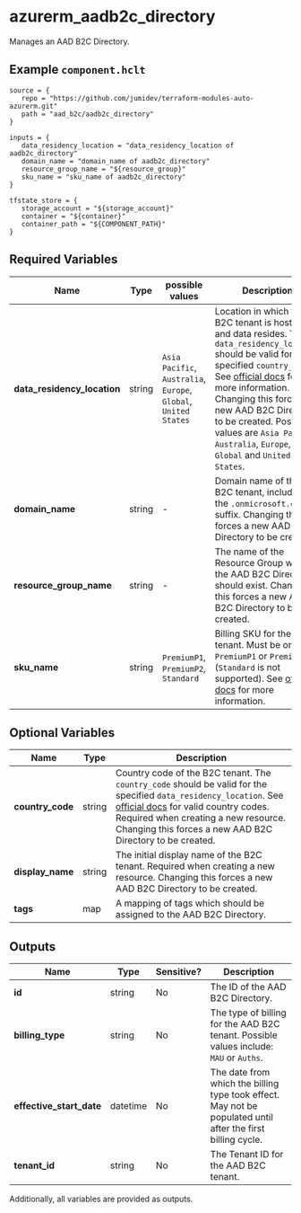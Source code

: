 # azurerm_aadb2c_directory

Manages an AAD B2C Directory.

## Example `component.hclt`

```hcl
source = {
   repo = "https://github.com/jumidev/terraform-modules-auto-azurerm.git"   
   path = "aad_b2c/aadb2c_directory"   
}

inputs = {
   data_residency_location = "data_residency_location of aadb2c_directory"   
   domain_name = "domain_name of aadb2c_directory"   
   resource_group_name = "${resource_group}"   
   sku_name = "sku_name of aadb2c_directory"   
}

tfstate_store = {
   storage_account = "${storage_account}"   
   container = "${container}"   
   container_path = "${COMPONENT_PATH}"   
}

```

## Required Variables

| Name | Type |  possible values |  Description |
| ---- | --------- |  ----------- | ----------- |
| **data_residency_location** | string |  `Asia Pacific`, `Australia`, `Europe`, `Global`, `United States`  |  Location in which the B2C tenant is hosted and data resides. The `data_residency_location` should be valid for the specified `country_code`. See [official docs](https://aka.ms/B2CDataResidenc) for more information. Changing this forces a new AAD B2C Directory to be created. Possible values are `Asia Pacific`, `Australia`, `Europe`, `Global` and `United States`. | 
| **domain_name** | string |  -  |  Domain name of the B2C tenant, including the `.onmicrosoft.com` suffix. Changing this forces a new AAD B2C Directory to be created. | 
| **resource_group_name** | string |  -  |  The name of the Resource Group where the AAD B2C Directory should exist. Changing this forces a new AAD B2C Directory to be created. | 
| **sku_name** | string |  `PremiumP1`, `PremiumP2`, `Standard`  |  Billing SKU for the B2C tenant. Must be one of: `PremiumP1` or `PremiumP2` (`Standard` is not supported). See [official docs](https://aka.ms/b2cBilling) for more information. | 

## Optional Variables

| Name | Type |  Description |
| ---- | --------- |  ----------- |
| **country_code** | string |  Country code of the B2C tenant. The `country_code` should be valid for the specified `data_residency_location`. See [official docs](https://aka.ms/B2CDataResidency) for valid country codes. Required when creating a new resource. Changing this forces a new AAD B2C Directory to be created. | 
| **display_name** | string |  The initial display name of the B2C tenant. Required when creating a new resource. Changing this forces a new AAD B2C Directory to be created. | 
| **tags** | map |  A mapping of tags which should be assigned to the AAD B2C Directory. | 



## Outputs

| Name | Type | Sensitive? | Description |
| ---- | ---- | --------- | --------- |
| **id** | string | No  | The ID of the AAD B2C Directory. | 
| **billing_type** | string | No  | The type of billing for the AAD B2C tenant. Possible values include: `MAU` or `Auths`. | 
| **effective_start_date** | datetime | No  | The date from which the billing type took effect. May not be populated until after the first billing cycle. | 
| **tenant_id** | string | No  | The Tenant ID for the AAD B2C tenant. | 

Additionally, all variables are provided as outputs.
